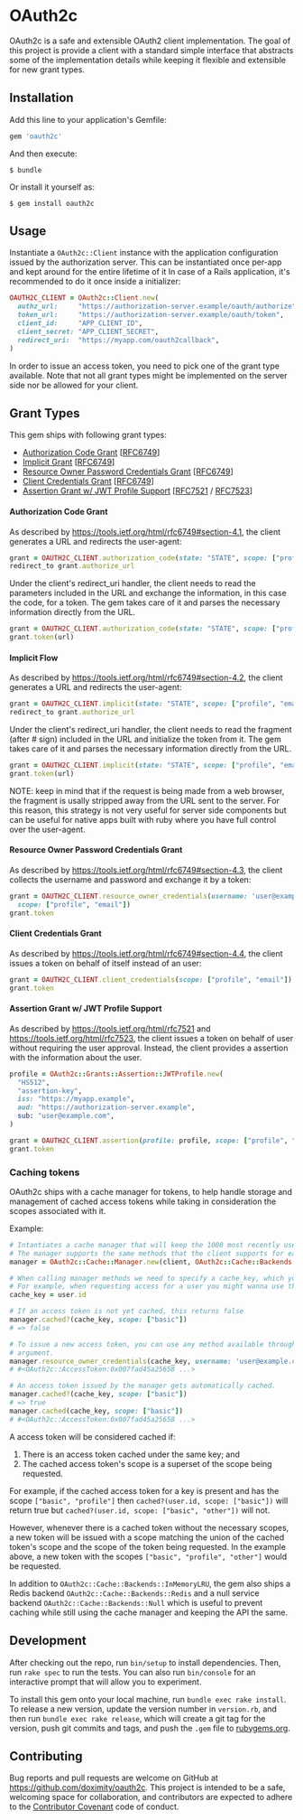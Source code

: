 # OAuth2c

OAuth2c is a safe and extensible OAuth2 client implementation. The goal of this project is provide a client with a standard simple interface that abstracts some of the implementation details while keeping it flexible and extensible for new grant types.

## Installation

Add this line to your application's Gemfile:

```ruby
gem 'oauth2c'
```

And then execute:

    $ bundle

Or install it yourself as:

    $ gem install oauth2c

## Usage

Instantiate a `OAuth2c::Client` instance with the application configuration issued by the authorization server. This can be instantiated once per-app and kept around for the entire lifetime of it In case of a Rails application, it's recommended to do it once inside a initializer:

```ruby
OAUTH2C_CLIENT = OAuth2c::Client.new(
  authz_url:     "https://authorization-server.example/oauth/authorize",
  token_url:     "https://authorization-server.example/oauth/token",
  client_id:     "APP_CLIENT_ID",
  client_secret: "APP_CLIENT_SECRET",
  redirect_uri:  "https://myapp.com/oauth2callback",
)
```

In order to issue an access token, you need to pick one of the grant type available. Note that not all grant types might be implemented on the server side nor be allowed for your client.

## Grant Types

This gem ships with following grant types:

* [Authorization Code Grant](#authorization-code-grant) [[RFC6749](https://tools.ietf.org/html/rfc6749)]
* [Implicit Grant](#implicit-grant) [[RFC6749](https://tools.ietf.org/html/rfc6749)]
* [Resource Owner Password Credentials Grant](#resource-owner-password-credentials-grant) [[RFC6749](https://tools.ietf.org/html/rfc6749)]
* [Client Credentials Grant](#client-credentials-grant) [[RFC6749](https://tools.ietf.org/html/rfc6749)]
* [Assertion Grant w/ JWT Profile Support](#assertion-grant-w-jwt-profile-support) [[RFC7521](https://tools.ietf.org/html/rfc7521) / [RFC7523](https://tools.ietf.org/html/rfc7523)]

#### Authorization Code Grant

As described by https://tools.ietf.org/html/rfc6749#section-4.1, the client generates a URL and redirects the user-agent:

```ruby
grant = OAUTH2C_CLIENT.authorization_code(state: "STATE", scope: ["profile", "email"])
redirect_to grant.authorize_url
```

Under the client's redirect_uri handler, the client needs to read the parameters included in the URL and exchange the information, in this case the code, for a token. The gem takes care of it and parses the necessary information directly from the URL.

```ruby
grant = OAUTH2C_CLIENT.authorization_code(state: "STATE", scope: ["profile", "email"])
grant.token(url)
```

#### Implicit Flow

As described by https://tools.ietf.org/html/rfc6749#section-4.2, the client generates a URL and redirects the user-agent:

```ruby
grant = OAUTH2C_CLIENT.implicit(state: "STATE", scope: ["profile", "email"])
redirect_to grant.authorize_url
```

Under the client's redirect_uri handler, the client needs to read the fragment (after # sign) included in the URL and initialize the token from it. The gem takes care of it and parses the necessary information directly from the URL.

```ruby
grant = OAUTH2C_CLIENT.implicit(state: "STATE", scope: ["profile", "email"])
grant.token(url)
```

NOTE: keep in mind that if the request is being made from a web browser, the fragment is usally stripped away from the URL sent to the server. For this reason, this strategy is not very useful for server side components but can be useful for native apps built with ruby where you have full control over the user-agent.

#### Resource Owner Password Credentials Grant

As described by https://tools.ietf.org/html/rfc6749#section-4.3, the client collects the username and password and exchange it by a token:

```ruby
grant = OAUTH2C_CLIENT.resource_owner_credentials(username: 'user@example.com', password: 'secret',
  scope: ["profile", "email"])
grant.token
```

#### Client Credentials Grant

As described by https://tools.ietf.org/html/rfc6749#section-4.4, the client issues a token on behalf of itself instead of an user:

```ruby
grant = OAUTH2C_CLIENT.client_credentials(scope: ["profile", "email"])
grant.token
```

#### Assertion Grant w/ JWT Profile Support

As described by https://tools.ietf.org/html/rfc7521 and https://tools.ietf.org/html/rfc7523, the client issues a token on behalf of user without requiring the user approval. Instead, the client provides a assertion with the information about the user.

```ruby
profile = OAuth2c::Grants::Assertion::JWTProfile.new(
  "HS512",
  "assertion-key",
  iss: "https://myapp.example",
  aud: "https://authorization-server.example",
  sub: "user@example.com",
)

grant = OAUTH2C_CLIENT.assertion(profile: profile, scope: ["profile", "email"])
grant.token
```

### Caching tokens

OAuth2c ships with a cache manager for tokens, to help handle storage and management of cached access tokens while taking in consideration the scopes associated with it.

Example:

```ruby
# Intantiates a cache manager that will keep the 1000 most recently used access tokens in memory.
# The manager supports the same methods that the client supports for each grant type but also provides cache specific methods
manager = OAuth2c::Cache::Manager.new(client, OAuth2c::Cache::Backends::InMemoryLRU.new(1000))

# When calling manager methods we need to specify a cache_key, which your application controls.
# For example, when requesting access for a user you might wanna use the id or your local user object.
cache_key = user.id

# If an access token is not yet cached, this returns false
manager.cached?(cache_key, scope: ["basic"])
# => false

# To issue a new access token, you can use any method available through the client but the methods takes the cache_key as the first
# argument.
manager.resource_owner_credentials(cache_key, username: 'user@example.com', password: 'secret').token
# #<OAuth2c::AccessToken:0x007fad45a25658 ...>

# An access token issued by the manager gets automatically cached.
manager.cached?(cache_key, scope: ["basic"])
# => true
manager.cached(cache_key, scope: ["basic"])
# #<OAuth2c::AccessToken:0x007fad45a25658 ...>
```

A access token will be considered cached if:

1. There is an access token cached under the same key; and
2. The cached access token's scope is a superset of the scope being requested.

For example, if the cached access token for a key is present and has the scope `["basic", "profile"]` then `cached?(user.id, scope: ["basic"])` will return true but `cached?(user.id, scope: ["basic", "other"])` will not.

However, whenever there is a cached token without the necessary scopes, a new token will be issued with a scope matching the union of the cached token's scope and the scope of the token being requested. In the example above, a new token with the scopes `["basic", "profile", "other"]` would be requested.

In addition to `OAuth2c::Cache::Backends::InMemoryLRU`, the gem also ships a Redis backend `OAuth2c::Cache::Backends::Redis` and a null service backend `OAuth2c::Cache::Backends::Null` which is useful to prevent caching while still using the cache manager and keeping the API the same.

## Development

After checking out the repo, run `bin/setup` to install dependencies. Then, run `rake spec` to run the tests. You can also run `bin/console` for an interactive prompt that will allow you to experiment.

To install this gem onto your local machine, run `bundle exec rake install`. To release a new version, update the version number in `version.rb`, and then run `bundle exec rake release`, which will create a git tag for the version, push git commits and tags, and push the `.gem` file to [rubygems.org](https://rubygems.org).

## Contributing

Bug reports and pull requests are welcome on GitHub at https://github.com/doximity/oauth2c. This project is intended to be a safe, welcoming space for collaboration, and contributors are expected to adhere to the [Contributor Covenant](http://contributor-covenant.org) code of conduct.
